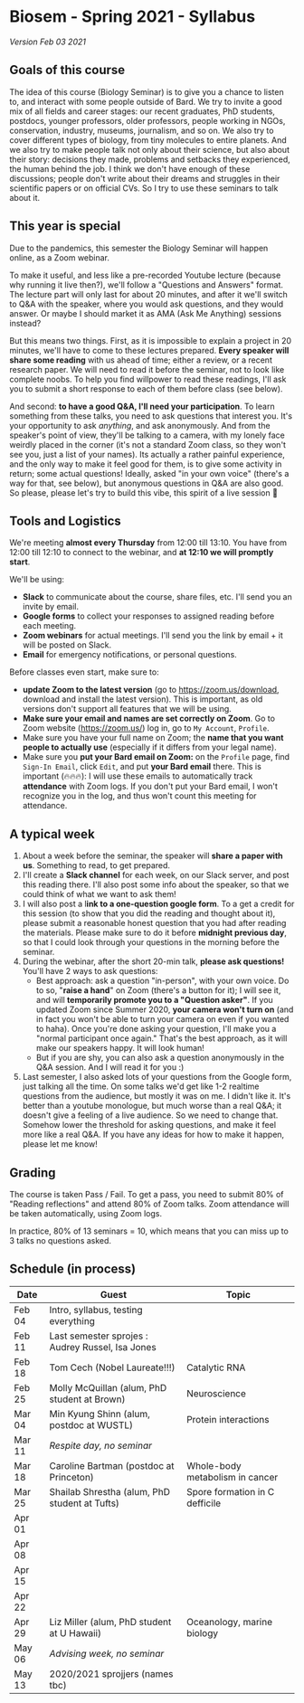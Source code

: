 # Biosem - Spring 2021 - Syllabus

*Version Feb 03 2021*

## Goals of this course

The idea of this course (Biology Seminar) is to give you a chance to listen to, and interact with some people outside of Bard. We try to invite a good mix of all fields and career stages: our recent graduates, PhD students, postdocs, younger professors, older professors, people working in NGOs, conservation, industry, museums, journalism, and so on. We also try to cover different types of biology, from tiny molecules to entire planets. And we also try to make people talk not only about their science, but also about their story: decisions they made, problems and setbacks they experienced, the human behind the job. I think we don't have enough of these discussions; people don't write about their dreams and struggles in their scientific papers or on official CVs. So I try to use these seminars to talk about it.

## This year is special

Due to the pandemics, this semester the Biology Seminar will happen online, as a Zoom webinar.

To make it useful, and less like a pre-recorded Youtube lecture (because why running it live then?), we'll follow a "Questions and Answers" format. The lecture part will only last for about 20 minutes, and after it we'll switch to Q&A with the speaker, where you would ask questions, and they would answer. Or maybe I should market it as AMA (Ask Me Anything) sessions instead?

But this means two things. First, as it is impossible to explain a project in 20 minutes, we'll have to come to these lectures prepared. **Every speaker will share some reading** with us ahead of time; either a review, or a recent research paper. We will need to read it before the seminar, not to look like complete noobs. To help you find willpower to read these readings, I'll ask you to submit a short response to each of them before class (see below).

And second: **to have a good Q&A, I'll need your participation**. To learn something from these talks, you need to ask questions that interest you. It's your opportunity to ask *anything*, and ask anonymously. And from the speaker's point of view, they'll be talking to a camera, with my lonely face weirdly placed in the corner (it's not a standard Zoom class, so they won't see you, just a list of your names). Its actually a rather painful experience, and the only way to make it feel good for them, is to give some activity in return; some actual questions! Ideally, asked "in your own voice" (there's a way for that, see below), but anonymous questions in Q&A are also good. So please, please let's try to build this vibe, this spirit of a live session 🙂

## Tools and Logistics

We're meeting **almost every Thursday** from 12:00 till 13:10. You have from 12:00 till 12:10 to connect to the webinar, and **at 12:10 we will promptly start**.

We'll be using:

* **Slack** to communicate about the course, share files, etc. I'll send you an invite by email.
* **Google forms** to collect your responses to assigned reading before each meeting.
* **Zoom webinars** for actual meetings. I'll send you the link by email + it will be posted on Slack.
* **Email** for emergency notifications, or personal questions.

Before classes even start, make sure to:

* **update Zoom to the latest version** (go to https://zoom.us/download, download and install the latest version). This is important, as old versions don't support all features that we will be using.
* **Make sure your email and names are set correctly on Zoom**. Go to Zoom website (https://zoom.us/) log in, go to `My Account`,  `Profile`.
* Make sure you have your full name on Zoom; the **name that you want people to actually use** (especially if it differs from your legal name).
* Make sure you **put your Bard email on Zoom:**  on the `Profile` page, find `Sign-In Email`, click `Edit`, and put **your Bard email** there. This is important (🔥🔥🔥): I will use these emails to automatically track **attendance** with Zoom logs. If you don't put your Bard email, I won't recognize you in the log, and thus won't count this meeting for attendance.

## A typical week

1. About a week before the seminar, the speaker will **share a paper with us**. Something to read, to get prepared.
2. I'll create a **Slack channel** for each week, on our Slack server, and post this reading there. I'll also post some info about the speaker, so that we could think of what we want to ask them!
3. I will also post a l**ink to a one-question google form**. To a get a credit for this session (to show that you did the reading and thought about it), please submit a reasonable honest question that you had after reading the materials. Please make sure to do it before **midnight previous day**, so that I could look through your questions in the morning before the seminar.
4. During the webinar, after the short 20-min talk, **please ask questions!** You'll have 2 ways to ask questions:
   * Best approach: ask a question "in-person", with your own voice. Do to so, "**raise a hand**" on Zoom (there's a button for it); I will see it, and will **temporarily promote you to a "Question asker"**. If you updated Zoom since Summer 2020, **your camera won't turn on** (and in fact you won't be able to turn your camera on even if you wanted to haha). Once you're done asking your question, I'll make you a "normal participant once again." That's the best approach, as it will make our speakers happy. It will look human!
   * But if you are shy, you can also ask a question anonymously in the Q&A session. And I will read it for you :)
5. Last semester, I also asked lots of your questions from the Google form, just talking all the time. On some talks we'd get like 1-2 realtime questions from the audience, but mostly it was on me. I didn't like it. It's better than a youtube monologue, but much worse than a real Q&A; it doesn't give a feeling of a live audience. So we need to change that. Somehow lower the threshold for asking questions, and make it feel more like a real Q&A. If you have any ideas for how to make it happen, please let me know!

## Grading

The course is taken Pass / Fail. To get a pass, you need to submit 80% of "Reading reflections" and attend 80% of Zoom talks. Zoom attendance will be taken automatically, using Zoom logs.

In practice, 80% of 13 seminars = 10, which means that you can miss up to 3 talks no questions asked. 

## Schedule (in process)

| Date   | Guest                                            | Topic                           |
| ------ | ------------------------------------------------ | ------------------------------- |
| Feb 04 | Intro, syllabus, testing everything              |                                 |
| Feb 11 | Last semester sprojes : Audrey Russel, Isa Jones |                                 |
| Feb 18 | Tom Cech (Nobel Laureate!!!)                     | Catalytic RNA                   |
| Feb 25 | Molly McQuillan (alum, PhD student at Brown)     | Neuroscience                    |
| Mar 04 | Min Kyung Shinn (alum, postdoc at WUSTL)         | Protein interactions            |
| Mar 11 | *Respite day, no seminar*                        |                                 |
| Mar 18 | Caroline Bartman (postdoc at Princeton)          | Whole-body metabolism in cancer |
| Mar 25 | Shailab Shrestha (alum, PhD student at Tufts)    | Spore formation in C defficile  |
| Apr 01 |                                                  |                                 |
| Apr 08 |                                                  |                                 |
| Apr 15 |                                                  |                                 |
| Apr 22 |                                                  |                                 |
| Apr 29 | Liz Miller (alum, PhD student at U Hawaii)       | Oceanology, marine biology      |
| May 06 | *Advising week, no seminar*                      |                                 |
| May 13 | 2020/2021 sprojjers (names tbc)                  |                                 |